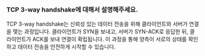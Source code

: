 ### TCP 3-way handshake에 대해서 설명해주세요.
TCP 3-way handshake는 신뢰성 있는 데이터 전송을 위해 클라이언트와 서버가 연결을 맺는 과정입니다.
클라이언트가 SYN을 보내고, 서버가 SYN-ACK로 응답한 뒤, 클라이언트가 ACK를 보내 연결이 확립됩니다.
이 과정을 통해 양측이 서로의 상태를 확인하고 데이터 전송을 안전하게 시작할 수 있습니다.
